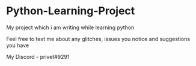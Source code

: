# Python-Learning-Project
My project which i am writing while learning python

Feel free to text me about any glitches, issues you notice and suggestions you have

My Discord - privet#9291
